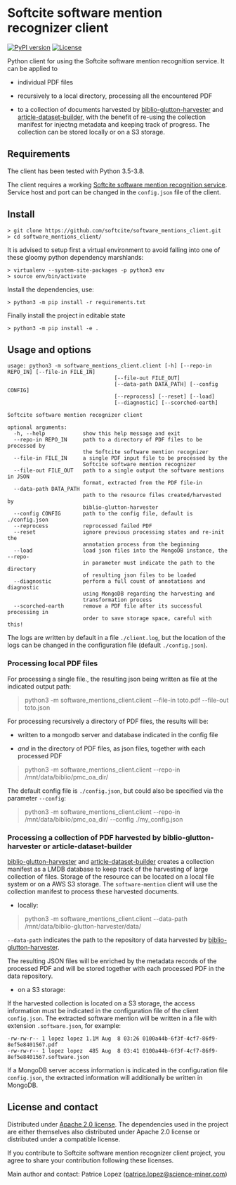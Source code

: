 # Softcite software mention recognizer client

[![PyPI version](https://badge.fury.io/py/software_mentions_client.svg)](https://badge.fury.io/py/software_mentions_client)
[![License](http://img.shields.io/:license-apache-blue.svg)](http://www.apache.org/licenses/LICENSE-2.0.html)

Python client for using the Softcite software mention recognition service. It can be applied to 

* individual PDF files

* recursively to a local directory, processing all the encountered PDF 

* to a collection of documents harvested by [biblio-glutton-harvester](https://github.com/kermitt2/biblio-glutton-harvester) and [article-dataset-builder](https://github.com/kermitt2/article-dataset-builder), with the benefit of re-using the collection manifest for injectng metadata and keeping track of progress. The collection can be stored locally or on a S3 storage. 

## Requirements

The client has been tested with Python 3.5-3.8. 

The client requires a working [Softcite software mention recognition service](https://github.com/ourresearch/software-mentions). Service host and port can be changed in the `config.json` file of the client. 

## Install

```console
> git clone https://github.com/softcite/software_mentions_client.git
> cd software_mentions_client/
```

It is advised to setup first a virtual environment to avoid falling into one of these gloomy python dependency marshlands:

```console
> virtualenv --system-site-packages -p python3 env
> source env/bin/activate
```

Install the dependencies, use:

```console
> python3 -m pip install -r requirements.txt
```

Finally install the project in editable state

```console
> python3 -m pip install -e .
```


## Usage and options

```
usage: python3 -m software_mentions_client.client [-h] [--repo-in REPO_IN] [--file-in FILE_IN]
                                  [--file-out FILE_OUT]
                                  [--data-path DATA_PATH] [--config CONFIG]
                                  [--reprocess] [--reset] [--load]
                                  [--diagnostic] [--scorched-earth]

Softcite software mention recognizer client

optional arguments:
  -h, --help            show this help message and exit
  --repo-in REPO_IN     path to a directory of PDF files to be processed by
                        the Softcite software mention recognizer
  --file-in FILE_IN     a single PDF input file to be processed by the
                        Softcite software mention recognizer
  --file-out FILE_OUT   path to a single output the software mentions in JSON
                        format, extracted from the PDF file-in
  --data-path DATA_PATH
                        path to the resource files created/harvested by
                        biblio-glutton-harvester
  --config CONFIG       path to the config file, default is ./config.json
  --reprocess           reprocessed failed PDF
  --reset               ignore previous processing states and re-init the
                        annotation process from the beginning
  --load                load json files into the MongoDB instance, the --repo-
                        in parameter must indicate the path to the directory
                        of resulting json files to be loaded
  --diagnostic          perform a full count of annotations and diagnostic
                        using MongoDB regarding the harvesting and
                        transformation process
  --scorched-earth      remove a PDF file after its successful processing in
                        order to save storage space, careful with this!
```

The logs are written by default in a file `./client.log`, but the location of the logs can be changed in the configuration file (default `./config.json`).

### Processing local PDF files

For processing a single file., the resulting json being written as file at the indicated output path:

> python3 -m software_mentions_client.client --file-in toto.pdf --file-out toto.json

For processing recursively a directory of PDF files, the results will be:

* written to a mongodb server and database indicated in the config file

* *and* in the directory of PDF files, as json files, together with each processed PDF

> python3 -m software_mentions_client.client --repo-in /mnt/data/biblio/pmc_oa_dir/

The default config file is `./config.json`, but could also be specified via the parameter `--config`: 

> python3 -m software_mentions_client.client --repo-in /mnt/data/biblio/pmc_oa_dir/ --config ./my_config.json


### Processing a collection of PDF harvested by biblio-glutton-harvester or article-dataset-builder

[biblio-glutton-harvester](https://github.com/kermitt2/biblio-glutton-harvester) and [article-dataset-builder](https://github.com/kermitt2/article-dataset-builder) creates a collection manifest as a LMDB database to keep track of the harvesting of large collection of files. Storage of the resource can be located on a local file system or on a AWS S3 storage. The `software-mention` client will use the collection manifest to process these harvested documents. 

* locally:

> python3 -m software_mentions_client.client --data-path /mnt/data/biblio-glutton-harvester/data/

`--data-path` indicates the path to the repository of data harvested by [biblio-glutton-harvester](https://github.com/kermitt2/biblio-glutton-harvester).

The resulting JSON files will be enriched by the metadata records of the processed PDF and will be stored together with each processed PDF in the data repository. 

* on a S3 storage:

If the harvested collection is located on a S3 storage, the access information must be indicated in the configuration file of the client `config.json`. The extracted software mention will be written in a file with extension `.software.json`, for example:

```
-rw-rw-r-- 1 lopez lopez 1.1M Aug  8 03:26 0100a44b-6f3f-4cf7-86f9-8ef5e8401567.pdf
-rw-rw-r-- 1 lopez lopez  485 Aug  8 03:41 0100a44b-6f3f-4cf7-86f9-8ef5e8401567.software.json
```

If a MongoDB server access information is indicated in the configuration file `config.json`, the extracted information will additionally be written in MongoDB. 

## License and contact

Distributed under [Apache 2.0 license](http://www.apache.org/licenses/LICENSE-2.0). The dependencies used in the project are either themselves also distributed under Apache 2.0 license or distributed under a compatible license. 

If you contribute to Softcite software mention recognizer client project, you agree to share your contribution following these licenses. 

Main author and contact: Patrice Lopez (<patrice.lopez@science-miner.com>)
